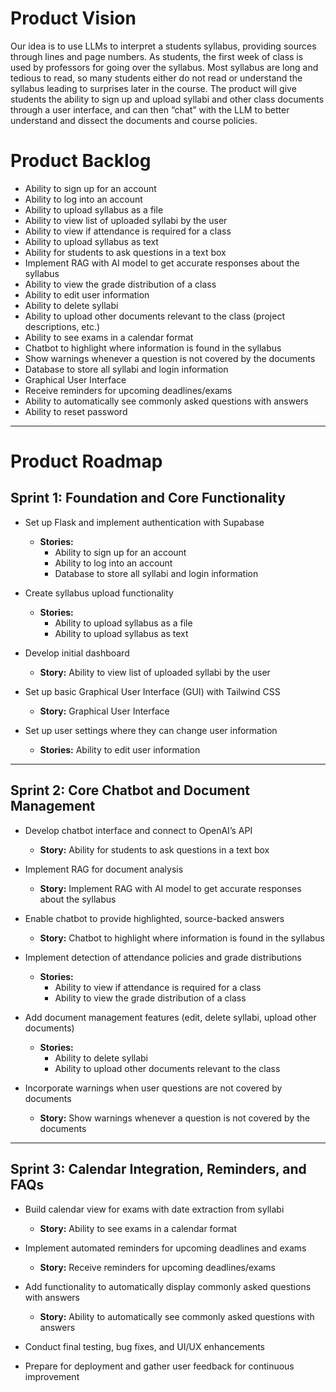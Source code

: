 # Product Vision

Our idea is to use LLMs to interpret a students syllabus, providing sources through lines and page numbers. As students, the first week of class is used by professors for going over the syllabus. Most syllabus are long and tedious to read, so many students either do not read or understand the syllabus leading to surprises later in the course. The product will give students the ability to sign up and upload syllabi and other class documents through a user interface, and can then “chat” with the LLM to better understand and dissect the documents and course policies. 

# Product Backlog

- Ability to sign up for an account  
- Ability to log into an account  
- Ability to upload syllabus as a file  
- Ability to view list of uploaded syllabi by the user  
- Ability to view if attendance is required for a class  
- Ability to upload syllabus as text  
- Ability for students to ask questions in a text box  
- Implement RAG with AI model to get accurate responses about the syllabus  
- Ability to view the grade distribution of a class  
- Ability to edit user information  
- Ability to delete syllabi  
- Ability to upload other documents relevant to the class (project descriptions, etc.)  
- Ability to see exams in a calendar format  
- Chatbot to highlight where information is found in the syllabus  
- Show warnings whenever a question is not covered by the documents  
- Database to store all syllabi and login information  
- Graphical User Interface  
- Receive reminders for upcoming deadlines/exams  
- Ability to automatically see commonly asked questions with answers  
- Ability to reset password  

---

# Product Roadmap

## Sprint 1: Foundation and Core Functionality

- Set up Flask and implement authentication with Supabase  
  - **Stories:**  
    - Ability to sign up for an account  
    - Ability to log into an account  
    - Database to store all syllabi and login information  

- Create syllabus upload functionality  
  - **Stories:**  
    - Ability to upload syllabus as a file  
    - Ability to upload syllabus as text  

- Develop initial dashboard  
  - **Story:** Ability to view list of uploaded syllabi by the user  

- Set up basic Graphical User Interface (GUI) with Tailwind CSS  
  - **Story:** Graphical User Interface  

- Set up user settings where they can change user information  
  - **Stories:** Ability to edit user information  

---

## Sprint 2: Core Chatbot and Document Management

- Develop chatbot interface and connect to OpenAI’s API  
  - **Story:** Ability for students to ask questions in a text box  

- Implement RAG for document analysis  
  - **Story:** Implement RAG with AI model to get accurate responses about the syllabus  

- Enable chatbot to provide highlighted, source-backed answers  
  - **Story:** Chatbot to highlight where information is found in the syllabus  

- Implement detection of attendance policies and grade distributions  
  - **Stories:**  
    - Ability to view if attendance is required for a class  
    - Ability to view the grade distribution of a class  

- Add document management features (edit, delete syllabi, upload other documents)  
  - **Stories:**  
    - Ability to delete syllabi  
    - Ability to upload other documents relevant to the class  

- Incorporate warnings when user questions are not covered by documents  
  - **Story:** Show warnings whenever a question is not covered by the documents  

---

## Sprint 3: Calendar Integration, Reminders, and FAQs

- Build calendar view for exams with date extraction from syllabi  
  - **Story:** Ability to see exams in a calendar format  

- Implement automated reminders for upcoming deadlines and exams  
  - **Story:** Receive reminders for upcoming deadlines/exams  

- Add functionality to automatically display commonly asked questions with answers  
  - **Story:** Ability to automatically see commonly asked questions with answers  

- Conduct final testing, bug fixes, and UI/UX enhancements  

- Prepare for deployment and gather user feedback for continuous improvement  

